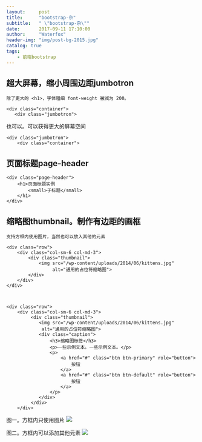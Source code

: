 ```yaml
---
layout:     post
title:      "bootstrap-杂"
subtitle:   " \"bootstrap-杂\""
date:       2017-09-11 17:10:00
author:     "Waterfox"
header-img: "img/post-bg-2015.jpg"
catalog: true
tags:
    - 前端bootstrap
---
```



## 超大屏幕，缩小周围边距jumbotron
	除了更大的 <h1>，字体粗细 font-weight 被减为 200。  
```
<div class="container">
   <div class="jumbotron">
```

也可以。可以获得更大的屏幕空间
```
<div class="jumbotron">
    <div class="container">
```


## 页面标题page-header
```
<div class="page-header">
    <h1>页面标题实例
        <small>子标题</small>
    </h1>
</div>
```


## 缩略图thumbnail。制作有边距的画框
	支持方框内使用图片，当然也可以放入其他的元素
```
<div class="row">
    <div class="col-sm-6 col-md-3">
        <div class="thumbnail">
            <img src="/wp-content/uploads/2014/06/kittens.jpg"
                 alt="通用的占位符缩略图">
        </div>
    </div>
</div>



<div class="row">
    <div class="col-sm-6 col-md-3">
         <div class="thumbnail">
            <img src="/wp-content/uploads/2014/06/kittens.jpg" 
             alt="通用的占位符缩略图">
            <div class="caption">
                <h3>缩略图标签</h3>
                <p>一些示例文本。一些示例文本。</p>
                <p>
                    <a href="#" class="btn btn-primary" role="button">
                        按钮
                    </a> 
                    <a href="#" class="btn btn-default" role="button">
                        按钮
                    </a>
                </p>
            </div>
         </div>
    </div>
```
图一。方框内只使用图片
![](http://www.runoob.com/wp-content/uploads/2014/06/thumbnail_demo.jpg)

图二。方框内可以添加其他元素
![](http://www.runoob.com/wp-content/uploads/2014/06/bs-thumbnails.jpg)

